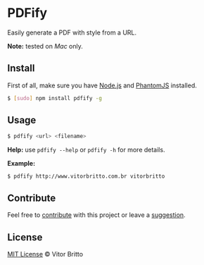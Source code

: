 # PDFify

Easily generate a PDF with style from a URL.

**Note:** tested on _Mac_ only.


## Install

First of all, make sure you have [Node.js](http://nodejs.org/) and [PhantomJS](http://phantomjs.org/) installed.

```bash
$ [sudo] npm install pdfify -g
```


## Usage

```bash
$ pdfify <url> <filename>
```

**Help:** use `pdfify --help` or `pdfify -h` for more details.

**Example:**

```
$ pdfify http://www.vitorbritto.com.br vitorbritto
```


## Contribute

Feel free to [contribute](https://github.com/vitorbritto/pdfify/pulls) with this project or leave a [suggestion](https://github.com/vitorbritto/pdfify/issues).


## License

[MIT License](http://vitorbritto.mit-license.org/) © Vitor Britto
